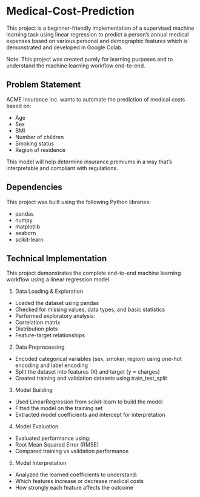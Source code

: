 # Medical-Cost-Prediction
This project is a beginner-friendly implementation of a supervised machine learning task using linear regression to predict a person’s annual medical expenses based on various personal and demographic features which is demonstrated and developed in Google Colab.

Note: This project was created purely for learning purposes and to understand the machine learning workflow end-to-end.

## Problem Statement

ACME Insurance Inc. wants to automate the prediction of medical costs based on:
*	Age
*	Sex
*	BMI
*	Number of children
*	Smoking status
*	Region of residence

This model will help determine insurance premiums in a way that’s interpretable and compliant with regulations.

## Dependencies

This project was built using the following Python libraries:
* pandas
* numpy
* matplotlib
* seaborn
* scikit-learn

## Technical Implementation

This project demonstrates the complete end-to-end machine learning workflow using a linear regression model.

1. Data Loading & Exploration
*	Loaded the dataset using pandas
*	Checked for missing values, data types, and basic statistics
*	Performed exploratory analysis:
*	Correlation matrix
*	Distribution plots
*	Feature-target relationships

2. Data Preprocessing
*	Encoded categorical variables (sex, smoker, region) using one-hot encoding and label encoding
*	Split the dataset into features (X) and target (y = charges)
*	Created training and validation datasets using train_test_split

3. Model Building
*	Used LinearRegression from scikit-learn to build the model
*	Fitted the model on the training set
*	Extracted model coefficients and intercept for interpretation

4. Model Evaluation
*	Evaluated performance using:
*	Root Mean Squared Error (RMSE)
*	Compared training vs validation performance

5. Model Interpretation
*	Analyzed the learned coefficients to understand:
*	Which features increase or decrease medical costs
*	How strongly each feature affects the outcome
